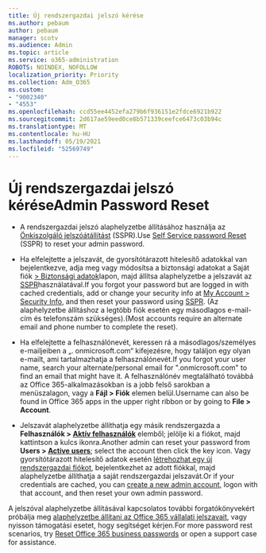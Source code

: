 ```yaml
---
title: Új rendszergazdai jelszó kérése
ms.author: pebaum
author: pebaum
manager: scotv
ms.audience: Admin
ms.topic: article
ms.service: o365-administration
ROBOTS: NOINDEX, NOFOLLOW
localization_priority: Priority
ms.collection: Adm_O365
ms.custom:
- "9002340"
- "4553"
ms.openlocfilehash: ccd55ee4452efa279b6f936151e2fdce6921b922
ms.sourcegitcommit: 2d617ae59eed0ce8b571339ceefce6473c03b94c
ms.translationtype: MT
ms.contentlocale: hu-HU
ms.lasthandoff: 05/19/2021
ms.locfileid: "52569749"
---
```

# <a name="admin-password-reset"></a><span data-ttu-id="f49f7-102">Új rendszergazdai jelszó kérése</span><span class="sxs-lookup"><span data-stu-id="f49f7-102">Admin Password Reset</span></span>

- <span data-ttu-id="f49f7-103">A rendszergazdai jelszó alaphelyzetbe állításához használja az [Önkiszolgáló jelszóátállítást](https://passwordreset.microsoftonline.com/) (SSPR).</span><span class="sxs-lookup"><span data-stu-id="f49f7-103">Use [Self Service password Reset](https://passwordreset.microsoftonline.com/) (SSPR) to reset your admin password.</span></span>

- <span data-ttu-id="f49f7-104">Ha elfelejtette a jelszavát, de gyorsítótárazott hitelesítő adatokkal van bejelentkezve, adja meg vagy módosítsa a biztonsági adatokat a Saját fiók [> Biztonsági adatok](https://mysignins.microsoft.com/security-info)lapon, majd állítsa alaphelyzetbe a jelszavát az [SSPR](https://passwordreset.microsoftonline.com/)használatával.</span><span class="sxs-lookup"><span data-stu-id="f49f7-104">If you forgot your password but are logged in with cached credentials, add or change your security info at [My Account > Security Info](https://mysignins.microsoft.com/security-info), and then reset your password using [SSPR](https://passwordreset.microsoftonline.com/).</span></span> <span data-ttu-id="f49f7-105">(Az alaphelyzetbe állításhoz a legtöbb fiók esetén egy másodlagos e-mail-cím és telefonszám szükséges).</span><span class="sxs-lookup"><span data-stu-id="f49f7-105">(Most accounts require an alternate email and phone number to complete the reset).</span></span>

- <span data-ttu-id="f49f7-106">Ha elfelejtette a felhasználónevét, keressen rá a másodlagos/személyes e-mailjeiben a „. onmicrosoft.com“ kifejezésre, hogy találjon egy olyan e-mailt, ami tartalmazhatja a felhasználónevét.</span><span class="sxs-lookup"><span data-stu-id="f49f7-106">If you forgot your user name, search your alternate/personal email for ".onmicrosoft.com" to find an email that might have it.</span></span>  <span data-ttu-id="f49f7-107">A felhasználónév megtalálható továbbá az Office 365-alkalmazásokban is a jobb felső sarokban a menüszalagon, vagy a **Fájl > Fiók** elemen belül.</span><span class="sxs-lookup"><span data-stu-id="f49f7-107">Username can also be found in Office 365 apps in the upper right ribbon or by going to **File > Account**.</span></span>

- <span data-ttu-id="f49f7-108">Jelszavát alaphelyzetbe állíthatja egy másik rendszergazda a **Felhasználók > [Aktív felhasználók](https://portal.office.com/adminportal/home#/users)** elemből; jelölje ki a fiókot, majd kattintson a kulcs ikonra.</span><span class="sxs-lookup"><span data-stu-id="f49f7-108">Another admin can reset your password from **Users > [Active users](https://portal.office.com/adminportal/home#/users)**; select the account then click the key icon.</span></span>  <span data-ttu-id="f49f7-109">Vagy gyorsítótárazott hitelesítő adatok esetén [létrehozhat egy új rendszergazdai fiókot](https://portal.office.com/adminportal/home#/users), bejelentkezhet az adott fiókkal, majd alaphelyzetbe állíthatja a saját rendszergazdai jelszavát.</span><span class="sxs-lookup"><span data-stu-id="f49f7-109">Or if your credentials are cached, you can [create a new admin account](https://portal.office.com/adminportal/home#/users), logon with that account, and then reset your own admin password.</span></span>

<span data-ttu-id="f49f7-110">A jelszóval alaphelyzetbe állításával kapcsolatos további forgatókönyvekért próbálja meg [alaphelyzetbe állítani az Office 365 vállalati jelszavait](/microsoft-365/admin/add-users/reset-passwords), vagy nyisson támogatási esetet, hogy segítséget kérjen.</span><span class="sxs-lookup"><span data-stu-id="f49f7-110">For more password rest scenarios, try [Reset Office 365 business passwords](/microsoft-365/admin/add-users/reset-passwords) or open a support case for assistance.</span></span>
